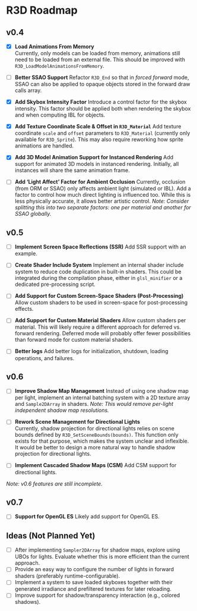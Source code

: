 # R3D Roadmap

## **v0.4**

- [x] **Load Animations From Memory**  
  Currently, only models can be loaded from memory, animations still need to be loaded from an external file. This should be improved with `R3D_LoadModelAnimationsFromMemory`.

* [ ] **Better SSAO Support**
  Refactor `R3D_End` so that in *forced forward* mode, SSAO can also be applied to opaque objects stored in the forward draw calls array.

* [x] **Add Skybox Intensity Factor**
  Introduce a control factor for the skybox intensity. This factor should be applied both when rendering the skybox and when computing IBL for objects.

* [x] **Add Texture Coordinate Scale & Offset in `R3D_Material`**
  Add texture coordinate `scale` and `offset` parameters to `R3D_Material` (currently only available for `R3D_Sprite`). This may also require reworking how sprite animations are handled.

* [x] **Add 3D Model Animation Support for Instanced Rendering**
  Add support for animated 3D models in instanced rendering. Initially, all instances will share the same animation frame.

* [ ] **Add ‘Light Affect’ Factor for Ambient Occlusion**
  Currently, occlusion (from ORM or SSAO) only affects ambient light (simulated or IBL). Add a factor to control how much direct lighting is influenced too. While this is less physically accurate, it allows better artistic control.
  *Note: Consider splitting this into two separate factors: one per material and another for SSAO globally.*

## **v0.5**

* [ ] **Implement Screen Space Reflections (SSR)**
  Add SSR support with an example.

* [ ] **Create Shader Include System**
  Implement an internal shader include system to reduce code duplication in built-in shaders. This could be integrated during the compilation phase, either in `glsl_minifier` or a dedicated pre-processing script.

* [ ] **Add Support for Custom Screen-Space Shaders (Post-Processing)**
  Allow custom shaders to be used in screen-space for post-processing effects.

* [ ] **Add Support for Custom Material Shaders**
  Allow custom shaders per material. This will likely require a different approach for deferred vs. forward rendering. Deferred mode will probably offer fewer possibilities than forward mode for custom material shaders.

* [ ] **Better logs**
  Add better logs for initialization, shutdown, loading operations, and failures.

## **v0.6**

* [ ] **Improve Shadow Map Management**
  Instead of using one shadow map per light, implement an internal batching system with a 2D texture array and `Sample2DArray` in shaders.
  *Note: This would remove per-light independent shadow map resolutions.*

- [ ] **Rework Scene Management for Directional Lights**  
  Currently, shadow projection for directional lights relies on scene bounds defined by `R3D_SetSceneBounds(bounds)`. This function only exists for that purpose, which makes the system unclear and inflexible. It would be better to design a more natural way to handle shadow projection for directional lights.

* [ ] **Implement Cascaded Shadow Maps (CSM)**
  Add CSM support for directional lights.

*Note: v0.6 features are still incomplete.*

## **v0.7**

* [ ] **Support for OpenGL ES**
  Likely add support for OpenGL ES.

## **Ideas (Not Planned Yet)**

* [ ] After implementing `Sampler2DArray` for shadow maps, explore using UBOs for lights. Evaluate whether this is more efficient than the current approach.
* [ ] Provide an easy way to configure the number of lights in forward shaders (preferably runtime-configurable).
* [ ] Implement a system to save loaded skyboxes together with their generated irradiance and prefiltered textures for later reloading.
* [ ] Improve support for shadow/transparency interaction (e.g., colored shadows).
